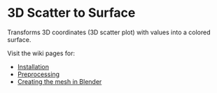 # 3D Scatter to Surface

Transforms 3D coordinates (3D scatter plot) with values into a colored surface.

Visit the wiki pages for:
* [Installation](https://github.com/pelednoam/scatter_3d_to_surface/wiki/Installations)
* [Preprocessing](https://github.com/pelednoam/scatter_3d_to_surface/wiki/Preprocessing)
* [Creating the mesh in Blender](https://github.com/pelednoam/scatter_3d_to_surface/wiki/Creating-the-mesh-in-Blender)
